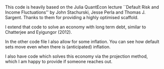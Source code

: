 This code is heavily based on the Julia QuantEcon lecture ``Default Risk and Income Fluctuations'' by John Stachurski, Jesse Perla and Thomas J. Sargent. Thanks to them for providing a highly optimised scaffold.

I extend that code to solve an economy with long term debt, similar to Chatterjee and Eyigungor (2012).

In the other code file I also allow for some inflation. You can see how default sets move even when there is (anticipated) inflation.

I also have code which solves this economy via the projection method, which I am happy to provide if someone reaches out.
